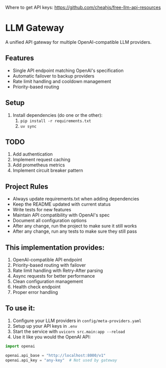 Where to get API keys:
https://github.com/cheahjs/free-llm-api-resources

# LLM Gateway

A unified API gateway for multiple OpenAI-compatible LLM providers.

## Features

- Single API endpoint matching OpenAI's specification
- Automatic failover to backup providers
- Rate limit handling and cooldown management
- Priority-based routing 

## Setup

1. Install dependencies (do one or the other):
    1. `pip install -r requirements.txt`
    2. `uv sync`

## TODO

1. Add authentication
2. Implement request caching
3. Add prometheus metrics
4. Implement circuit breaker pattern

## **Project Rules**

- Always update requirements.txt when adding dependencies
- Keep the README updated with current status
- Write tests for new features
- Maintain API compatibility with OpenAI's spec
- Document all configuration options
- After any change, run the project to make sure it still works
- After any change, run any tests to make sure they still pass

## This implementation provides:

1. OpenAI-compatible API endpoint
2. Priority-based routing with failover
3. Rate limit handling with Retry-After parsing
4. Async requests for better performance
5. Clean configuration management
6. Health check endpoint
7. Proper error handling

## To use it:

1. Configure your LLM providers in `config/meta-providers.yaml`
2. Setup up your API keys in `.env`
3. Start the service with `uvicorn src.main:app --reload`
4. Use it like you would the OpenAI API:

```python
import openai

openai.api_base = "http://localhost:8000/v1"
openai.api_key = "any-key"  # Not used by gateway
```